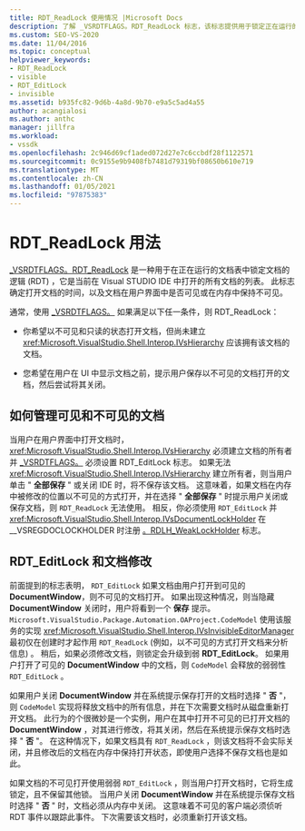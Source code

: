 ```yaml
---
title: RDT_ReadLock 使用情况 |Microsoft Docs
description: 了解 _VSRDTFLAGS。RDT_ReadLock 标志，该标志提供用于锁定正在运行的文档表中文档的逻辑。
ms.custom: SEO-VS-2020
ms.date: 11/04/2016
ms.topic: conceptual
helpviewer_keywords:
- RDT_ReadLock
- visible
- RDT_EditLock
- invisible
ms.assetid: b935fc82-9d6b-4a8d-9b70-e9a5c5ad4a55
author: acangialosi
ms.author: anthc
manager: jillfra
ms.workload:
- vssdk
ms.openlocfilehash: 2c946d69cf1aded072d27e7c6ccbdf28f1122571
ms.sourcegitcommit: 0c9155e9b9408fb7481d79319bf08650b610e719
ms.translationtype: MT
ms.contentlocale: zh-CN
ms.lasthandoff: 01/05/2021
ms.locfileid: "97875383"
---
```

# <a name="rdt_readlock-usage"></a>RDT_ReadLock 用法

[_VSRDTFLAGS。RDT_ReadLock](<xref:Microsoft.VisualStudio.Shell.Interop._VSRDTFLAGS.RDT_ReadLock>) 是一种用于在正在运行的文档表中锁定文档的逻辑 (RDT) ，它是当前在 Visual STUDIO IDE 中打开的所有文档的列表。 此标志确定打开文档的时间，以及文档在用户界面中是否可见或在内存中保持不可见。

通常，使用 [_VSRDTFLAGS。](<xref:Microsoft.VisualStudio.Shell.Interop._VSRDTFLAGS.RDT_ReadLock>) 如果满足以下任一条件，则 RDT_ReadLock：

- 你希望以不可见和只读的状态打开文档，但尚未建立 <xref:Microsoft.VisualStudio.Shell.Interop.IVsHierarchy> 应该拥有该文档的文档。

- 您希望在用户在 UI 中显示文档之前，提示用户保存以不可见的文档打开的文档，然后尝试将其关闭。

## <a name="how-to-manage-visible-and-invisible-documents"></a>如何管理可见和不可见的文档

当用户在用户界面中打开文档时， <xref:Microsoft.VisualStudio.Shell.Interop.IVsHierarchy> 必须建立文档的所有者并 [_VSRDTFLAGS。](<xref:Microsoft.VisualStudio.Shell.Interop._VSRDTFLAGS.RDT_EditLock>) 必须设置 RDT_EditLock 标志。 如果无法 <xref:Microsoft.VisualStudio.Shell.Interop.IVsHierarchy> 建立所有者，则当用户单击 " **全部保存** " 或关闭 IDE 时，将不保存该文档。 这意味着，如果文档在内存中被修改的位置以不可见的方式打开，并在选择 " **全部保存** " 时提示用户关闭或保存文档，则 `RDT_ReadLock` 无法使用。 相反，你必须使用 `RDT_EditLock` 并 <xref:Microsoft.VisualStudio.Shell.Interop.IVsDocumentLockHolder> 在 __VSREGDOCLOCKHOLDER 时注册 [。RDLH_WeakLockHolder](<xref:Microsoft.VisualStudio.Shell.Interop.__VSREGDOCLOCKHOLDER.RDLH_WeakLockHolder>) 标志。

## <a name="rdt_editlock-and-document-modification"></a>RDT_EditLock 和文档修改

前面提到的标志表明， `RDT_EditLock` 如果文档由用户打开到可见的 **DocumentWindow**，则不可见的文档打开。 如果出现这种情况，则当隐藏 **DocumentWindow** 关闭时，用户将看到一个 **保存** 提示。 `Microsoft.VisualStudio.Package.Automation.OAProject.CodeModel` 使用该服务的实现 <xref:Microsoft.VisualStudio.Shell.Interop.IVsInvisibleEditorManager> 最初仅在创建时才起作用 `RDT_ReadLock` (例如，以不可见的方式打开文档来分析信息) 。 稍后，如果必须修改文档，则锁定会升级到弱 **RDT_EditLock**。 如果用户打开了可见的 **DocumentWindow** 中的文档，则 `CodeModel` 会释放的弱弱性 `RDT_EditLock` 。

如果用户关闭 **DocumentWindow** 并在系统提示保存打开的文档时选择 " **否** "，则 `CodeModel` 实现将释放文档中的所有信息，并在下次需要文档时从磁盘重新打开文档。 此行为的个很微妙是一个实例，用户在其中打开不可见的已打开文档的 **DocumentWindow** ，对其进行修改，将其关闭，然后在系统提示保存文档时选择 " **否** "。 在这种情况下，如果文档具有 `RDT_ReadLock` ，则该文档将不会实际关闭，并且修改后的文档在内存中保持打开状态，即使用户选择不保存文档也是如此。

如果文档的不可见打开使用弱弱 `RDT_EditLock` ，则当用户打开文档时，它将生成锁定，且不保留其他锁。 当用户关闭 **DocumentWindow** 并在系统提示保存文档时选择 " **否** " 时，文档必须从内存中关闭。 这意味着不可见的客户端必须侦听 RDT 事件以跟踪此事件。 下次需要该文档时，必须重新打开该文档。
